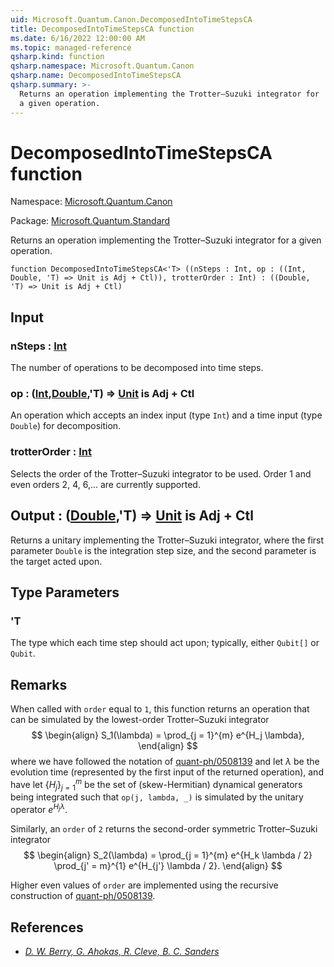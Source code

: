 ```yaml
---
uid: Microsoft.Quantum.Canon.DecomposedIntoTimeStepsCA
title: DecomposedIntoTimeStepsCA function
ms.date: 6/16/2022 12:00:00 AM
ms.topic: managed-reference
qsharp.kind: function
qsharp.namespace: Microsoft.Quantum.Canon
qsharp.name: DecomposedIntoTimeStepsCA
qsharp.summary: >-
  Returns an operation implementing the Trotter–Suzuki integrator for
  a given operation.
---
```


# DecomposedIntoTimeStepsCA function

Namespace: [Microsoft.Quantum.Canon](xref:Microsoft.Quantum.Canon)

Package: [Microsoft.Quantum.Standard](https://nuget.org/packages/Microsoft.Quantum.Standard)


Returns an operation implementing the Trotter–Suzuki integrator fora given operation.

```qsharp
function DecomposedIntoTimeStepsCA<'T> ((nSteps : Int, op : ((Int, Double, 'T) => Unit is Adj + Ctl)), trotterOrder : Int) : ((Double, 'T) => Unit is Adj + Ctl)
```


## Input

### nSteps : [Int](xref:microsoft.quantum.qsharp.valueliterals#int-literals)

The number of operations to be decomposed into time steps.


### op : ([Int](xref:microsoft.quantum.qsharp.valueliterals#int-literals),[Double](xref:microsoft.quantum.qsharp.valueliterals#double-literals),'T) => [Unit](xref:microsoft.quantum.qsharp.valueliterals#unit-literal)  is Adj + Ctl

An operation which accepts an index input (type `Int`) and a timeinput (type `Double`) for decomposition.


### trotterOrder : [Int](xref:microsoft.quantum.qsharp.valueliterals#int-literals)

Selects the order of the Trotter–Suzuki integrator to be used.Order 1 and even orders 2, 4, 6,... are currently supported.



## Output : ([Double](xref:microsoft.quantum.qsharp.valueliterals#double-literals),'T) => [Unit](xref:microsoft.quantum.qsharp.valueliterals#unit-literal)  is Adj + Ctl

Returns a unitary implementing the Trotter–Suzuki integrator, wherethe first parameter `Double` is the integration step size, and thesecond parameter is the target acted upon.

## Type Parameters

### 'T

The type which each time step should act upon; typically, either`Qubit[]` or `Qubit`.

## Remarks

When called with `order` equal to `1`, this function returns an operationthat can be simulated by the lowest-order Trotter–Suzuki integrator$$\begin{align}S_1(\lambda) = \prod_{j = 1}^{m} e^{H_j \lambda},\end{align}$$where we have followed the notation of[quant-ph/0508139](https://arxiv.org/abs/quant-ph/0508139)and let $\lambda$ be the evolution time (represented by the first inputof the returned operation), and have let $\{H_j\}_{j = 1}^{m}$ be theset of (skew-Hermitian) dynamical generators being integrated such that`op(j, lambda, _)` is simulated by the unitary operator$e^{H_j \lambda}$.Similarly, an `order` of `2` returns the second-order symmetricTrotter–Suzuki integrator$$\begin{align}S_2(\lambda) = \prod_{j = 1}^{m} e^{H_k \lambda / 2}\prod_{j' = m}^{1} e^{H_{j'} \lambda / 2}.\end{align}$$Higher even values of `order` are implemented using the recursiveconstruction of [quant-ph/0508139](https://arxiv.org/abs/quant-ph/0508139).

## References

- [ *D. W. Berry, G. Ahokas, R. Cleve, B. C. Sanders* ](https://arxiv.org/abs/quant-ph/0508139)